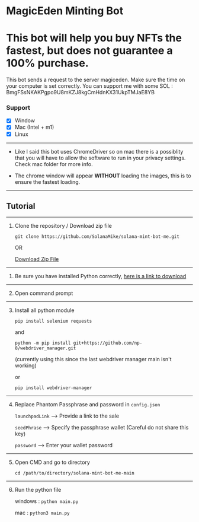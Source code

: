 # MagicEden Minting Bot

# This bot will help you buy NFTs the fastest, but does not guarantee a 100% purchase.
This bot sends a request to the server magiceden.
Make sure the time on your computer is set correctly.
You can support me with some SOL : BmgFSsNKAKPgpo9U8mKZJ8kgCmHdnKX31UkpTMJaE8YB
### Support

-   [x] Window
-   [x] Mac (Intel + m1)
-   [x] Linux

---

-   Like I said this bot uses ChromeDriver so on mac there is a possiblity that you will have to allow the software to run in your privacy settings. Check mac folder for more info.

-   The chrome window will appear **WITHOUT** loading the images, this is to ensure the fastest loading.

---

## Tutorial

---

1. Clone the repository / Download zip file

    `git clone https://github.com/SolanaMike/solana-mint-bot-me.git`

    OR

    [Download Zip File](https://github.com/SolanaMike/solana-mint-bot-me/archive/refs/heads/main.zip)

---

1. Be sure you have installed Python correctly, [here is a link to download](https://www.python.org/downloads/)

---

2. Open command prompt

---

3. Install all python module

   `pip install selenium requests`
   
   and

   `python -m pip install git+https://github.com/np-8/webdriver_manager.git`

   (currently using this since the last webdriver manager main isn't working)
   
   or
   
   `pip install webdriver-manager`

---

4. Replace Phantom Passphrase and password in `config.json`

    `launchpadLink` --> Provide a link to the sale

    `seedPhrase` --> Specify the passphrase wallet (Careful do not share this key)

    `password` --> Enter your wallet password

---

5. Open CMD and go to directory

    `cd /path/to/directory/solana-mint-bot-me-main`

---

6. Run the python file

    windows : `python main.py`

    mac : `python3 main.py`
